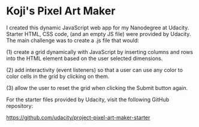 # Koji's Pixel Art Maker

I created this dynamic JavaScript web app for my Nanodegree at Udacity. Starter HTML, CSS code, (and an empty JS file) were provided by Udacity. The main challenge was to create a .js file that would: 

(1) create a grid dynamically with JavaScript by inserting columns and rows into the HTML <table> 
 element based on the user selected dimensions.
 
(2) add interactivity (event listeners) so that a user can use any color to color cells in the 
 grid by clicking on them.
 
(3) allow the user to reset the grid when clicking the Submit button again.

For the starter files provided by Udacity, visit the following GitHub repository:
 
https://github.com/udacity/project-pixel-art-maker-starter
